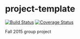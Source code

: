# project-template
[![Build Status](https://travis-ci.org/berkeley-stat159/project-aleph.svg?branch=master)](https://travis-ci.org/berkeley-stat159/project-aleph?branch=master)
[![Coverage Status](https://coveralls.io/repos/berkeley-stat159/project-aleph/badge.svg?branch=master)](https://coveralls.io/r/berkeley-stat159/project-aleph?branch=master)

Fall 2015 group project
